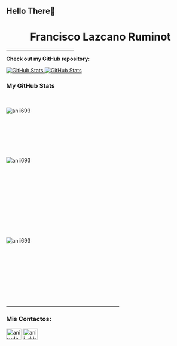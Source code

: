 ## Hello There👋

<h1 align="center">Francisco Lazcano Ruminot</h1>

<hr width="36%" >

__Check out my GitHub repository:__

<div>
  <p>
    <a href="https://github.com/ElColorin/Adquisiciones-.git">
      <img src="https://github-readme-stats.vercel.app/api/pin/?username=Leckiam&repo=FL-MC" alt="GitHub Stats" />
    </a>
    <a href="https://github.com/Leckiam/FL-MC.git">
      <img src="https://github-readme-stats.vercel.app/api/pin/?username=ElColorin&repo=Adquisiciones" alt="GitHub Stats" />
    </a>
  </p>
</div>

<h3>My GitHub Stats</h3>

<br>

<p><img align="left" src="https://github-readme-stats.vercel.app/api/top-langs?username=ElColorin&show_icons=true&theme=dark&locale=en&layout=compact" alt="anii693" /></p>

<br><br><br><br><br><br><br>
<p>&nbsp;<img align="left" src="https://github-readme-stats.vercel.app/api?username=ElColorin&show_icons=true&theme=dark&locale=en" alt="anii693" /></p>
<br><br><br><br><br><br><br><br><br><br>

<p><img align="left" src="https://github-readme-streak-stats.herokuapp.com/?user=ElColorin&theme=dark" alt="anii693" /></p>
<br><br><br><br><br><br><br><br><br><br>
<hr width="60%" >
<h3 align="left">Mis Contactos:</h3>
<p align="left">
<a href="https://www.linkedin.com/in/francisco-lazcano-ruminot-894134252/" target="blank"><img align="center" src="https://raw.githubusercontent.com/rahuldkjain/github-profile-readme-generator/master/src/images/icons/Social/linked-in-alt.svg" alt="anirudh-rai-072732220" height="30" width="40" /></a>
<a href="https://www.instagram.com/elcolorin.2/" target="blank"><img align="center" src="https://raw.githubusercontent.com/rahuldkjain/github-profile-readme-generator/master/src/images/icons/Social/instagram.svg" alt="anii_akhil" height="30" width="40" /></a>
</p>
<br>

